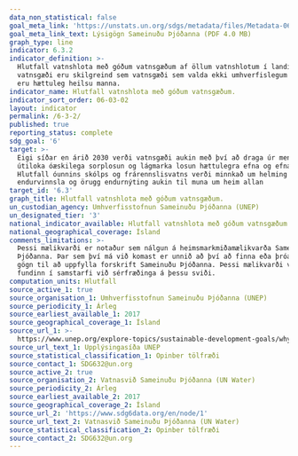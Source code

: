 ```yaml
---
data_non_statistical: false
goal_meta_link: 'https://unstats.un.org/sdgs/metadata/files/Metadata-06-03-02.pdf'
goal_meta_link_text: Lýsigögn Sameinuðu Þjóðanna (PDF 4.0 MB)
graph_type: line
indicator: 6.3.2
indicator_definition: >-
  Hlutfall vatnshlota með góðum vatnsgæðum af öllum vatnshlotum í landinu. Góð
  vatnsgæði eru skilgreind sem vatnsgæði sem valda ekki umhverfislegum skaða né
  eru hættuleg heilsu manna.
indicator_name: Hlutfall vatnshlota með góðum vatnsgæðum.
indicator_sort_order: 06-03-02
layout: indicator
permalink: /6-3-2/
published: true
reporting_status: complete
sdg_goal: '6'
target: >-
  Eigi síðar en árið 2030 verði vatnsgæði aukin með því að draga úr mengun,
  útiloka óæskilega sorplosun og lágmarka losun hættulegra efna og efnablandna.
  Hlutfall óunnins skólps og frárennslisvatns verði minnkað um helming og
  endurvinnsla og örugg endurnýting aukin til muna um heim allan
target_id: '6.3'
graph_title: Hlutfall vatnshlota með góðum vatnsgæðum.
un_custodian_agency: Umhverfisstofnun Sameinuðu Þjóðanna (UNEP)
un_designated_tier: '3'
national_indicator_available: Hlutfall vatnshlota með góðum vatnsgæðum.
national_geographical_coverage: Ísland
comments_limitations: >-
  Þessi mælikvarði er notaður sem nálgun á heimsmarkmiðamælikvarða Sameinuðu
  Þjóðanna. Þar sem því má við komast er unnið að því að finna eða þróa íslensk
  gögn til að uppfylla forskrift Sameinuðu Þjóðanna. Þessi mælikvarði var
  fundinn í samstarfi við sérfræðinga á þessu sviði.
computation_units: Hlutfall
source_active_1: true
source_organisation_1: Umhverfisstofnun Sameinuðu Þjóðanna (UNEP)
source_periodicity_1: Árleg
source_earliest_available_1: 2017
source_geographical_coverage_1: Ísland
source_url_1: >-
  https://www.unep.org/explore-topics/sustainable-development-goals/why-do-sustainable-development-goals-matter/goal-6/
source_url_text_1: Upplýsingasíða UNEP
source_statistical_classification_1: Opinber tölfræði
source_contact_1: SDG632@un.org
source_active_2: true
source_organisation_2: Vatnasvið Sameinuðu Þjóðanna (UN Water)
source_periodicity_2: Árleg
source_earliest_available_2: 2017
source_geographical_coverage_2: Ísland
source_url_2: 'https://www.sdg6data.org/en/node/1'
source_url_text_2: Vatnasvið Sameinuðu Þjóðanna (UN Water)
source_statistical_classification_2: Opinber tölfræði
source_contact_2: SDG632@un.org
---
```

